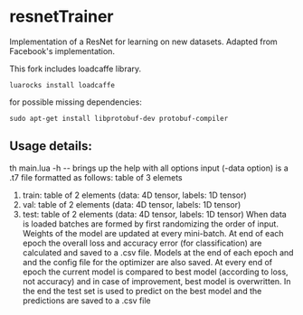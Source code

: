 # resnetTrainer
Implementation of a ResNet for learning on new datasets. Adapted from Facebook's implementation.

This fork includes loadcaffe library. 

```
luarocks install loadcaffe
```
for possible missing dependencies:

```
sudo apt-get install libprotobuf-dev protobuf-compiler
```


## Usage details:
th main.lua -h -- brings up the help with all options
input (-data option) is a .t7 file formatted as follows: table of 3 elemets
1. train: table of 2 elements (data: 4D tensor, labels: 1D tensor)
2. val: table of 2 elements (data: 4D tensor, labels: 1D tensor)
3. test: table of 2 elements (data: 4D tensor, labels: 1D tensor)
When data is loaded batches are formed by first randomizing the order of input.
Weights of the model are updated at every mini-batch. At end of each epoch the overall loss and accuracy error (for classification) are calculated and saved to a .csv file. Models at the end of each epoch and and the config file for the optimizer are also saved. At every end of epoch the current model is compared to best model (according to loss, not accuracy) and in case of improvement, best model is overwritten.
In the end the test set is used to predict on the best model and the predictions are saved to a .csv file

